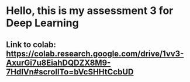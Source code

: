 
# Hello, this is my assessment 3 for Deep Learning

## Link to colab: https://colab.research.google.com/drive/1vv3-AxurGi7u8EiahDQDZX8M9-7HdIVn#scrollTo=bVcSHHtCcbUD
